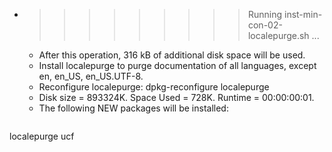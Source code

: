 * >>>>>>>>> Running inst-min-con-02-localepurge.sh ...
  * After this operation, 316 kB of additional disk space will be used.
  * Install localepurge to purge documentation of all languages, except en, en_US, en_US.UTF-8.
  * Reconfigure localepurge: dpkg-reconfigure localepurge
  * Disk size = 893324K. Space Used = 728K. Runtime = 00:00:00:01.
  * The following NEW packages will be installed:
  ```bash
localepurge ucf
  ```
